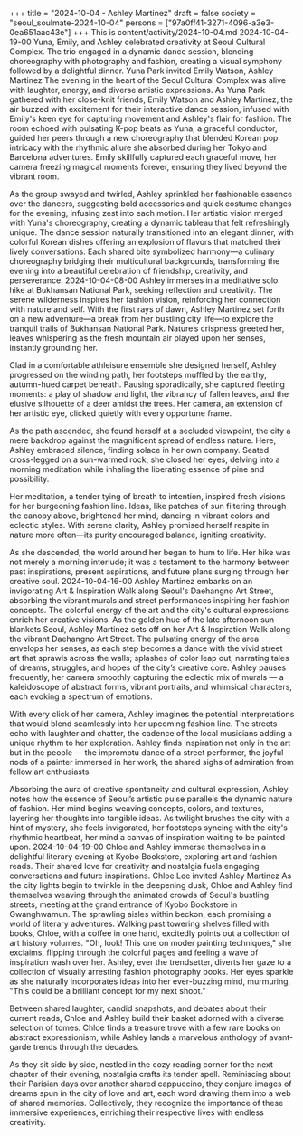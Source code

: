 +++
title = "2024-10-04 - Ashley Martinez"
draft = false
society = "seoul_soulmate-2024-10-04"
persons = ["97a0ff41-3271-4096-a3e3-0ea651aac43e"]
+++
This is content/activity/2024-10-04.md
2024-10-04-19-00
Yuna, Emily, and Ashley celebrated creativity at Seoul Cultural Complex. The trio engaged in a dynamic dance session, blending choreography with photography and fashion, creating a visual symphony followed by a delightful dinner.
Yuna Park invited Emily Watson, Ashley Martinez
The evening in the heart of the Seoul Cultural Complex was alive with laughter, energy, and diverse artistic expressions. As Yuna Park gathered with her close-knit friends, Emily Watson and Ashley Martinez, the air buzzed with excitement for their interactive dance session, infused with Emily's keen eye for capturing movement and Ashley's flair for fashion. The room echoed with pulsating K-pop beats as Yuna, a graceful conductor, guided her peers through a new choreography that blended Korean pop intricacy with the rhythmic allure she absorbed during her Tokyo and Barcelona adventures. Emily skillfully captured each graceful move, her camera freezing magical moments forever, ensuring they lived beyond the vibrant room.

As the group swayed and twirled, Ashley sprinkled her fashionable essence over the dancers, suggesting bold accessories and quick costume changes for the evening, infusing zest into each motion. Her artistic vision merged with Yuna's choreography, creating a dynamic tableau that felt refreshingly unique. The dance session naturally transitioned into an elegant dinner, with colorful Korean dishes offering an explosion of flavors that matched their lively conversations. Each shared bite symbolized harmony—a culinary choreography bridging their multicultural backgrounds, transforming the evening into a beautiful celebration of friendship, creativity, and perseverance.
2024-10-04-08-00
Ashley immerses in a meditative solo hike at Bukhansan National Park, seeking reflection and creativity. The serene wilderness inspires her fashion vision, reinforcing her connection with nature and self.
With the first rays of dawn, Ashley Martinez set forth on a new adventure—a break from her bustling city life—to explore the tranquil trails of Bukhansan National Park. Nature’s crispness greeted her, leaves whispering as the fresh mountain air played upon her senses, instantly grounding her.

Clad in a comfortable athleisure ensemble she designed herself, Ashley progressed on the winding path, her footsteps muffled by the earthy, autumn-hued carpet beneath. Pausing sporadically, she captured fleeting moments: a play of shadow and light, the vibrancy of fallen leaves, and the elusive silhouette of a deer amidst the trees. Her camera, an extension of her artistic eye, clicked quietly with every opportune frame.

As the path ascended, she found herself at a secluded viewpoint, the city a mere backdrop against the magnificent spread of endless nature. Here, Ashley embraced silence, finding solace in her own company. Seated cross-legged on a sun-warmed rock, she closed her eyes, delving into a morning meditation while inhaling the liberating essence of pine and possibility.

Her meditation, a tender tying of breath to intention, inspired fresh visions for her burgeoning fashion line. Ideas, like patches of sun filtering through the canopy above, brightened her mind, dancing in vibrant colors and eclectic styles. With serene clarity, Ashley promised herself respite in nature more often—its purity encouraged balance, igniting creativity.

As she descended, the world around her began to hum to life. Her hike was not merely a morning interlude; it was a testament to the harmony between past inspirations, present aspirations, and future plans surging through her creative soul.
2024-10-04-16-00
Ashley Martinez embarks on an invigorating Art & Inspiration Walk along Seoul's Daehangno Art Street, absorbing the vibrant murals and street performances inspiring her fashion concepts. The colorful energy of the art and the city's cultural expressions enrich her creative visions.
As the golden hue of the late afternoon sun blankets Seoul, Ashley Martinez sets off on her Art & Inspiration Walk along the vibrant Daehangno Art Street. The pulsating energy of the area envelops her senses, as each step becomes a dance with the vivid street art that sprawls across the walls; splashes of color leap out, narrating tales of dreams, struggles, and hopes of the city’s creative core. Ashley pauses frequently, her camera smoothly capturing the eclectic mix of murals — a kaleidoscope of abstract forms, vibrant portraits, and whimsical characters, each evoking a spectrum of emotions.

With every click of her camera, Ashley imagines the potential interpretations that would blend seamlessly into her upcoming fashion line. The streets echo with laughter and chatter, the cadence of the local musicians adding a unique rhythm to her exploration. Ashley finds inspiration not only in the art but in the people — the impromptu dance of a street performer, the joyful nods of a painter immersed in her work, the shared sighs of admiration from fellow art enthusiasts. 

Absorbing the aura of creative spontaneity and cultural expression, Ashley notes how the essence of Seoul’s artistic pulse parallels the dynamic nature of fashion. Her mind begins weaving concepts, colors, and textures, layering her thoughts into tangible ideas. As twilight brushes the city with a hint of mystery, she feels invigorated, her footsteps syncing with the city's rhythmic heartbeat, her mind a canvas of inspiration waiting to be painted upon.
2024-10-04-19-00
Chloe and Ashley immerse themselves in a delightful literary evening at Kyobo Bookstore, exploring art and fashion reads. Their shared love for creativity and nostalgia fuels engaging conversations and future inspirations.
Chloe Lee invited Ashley Martinez
As the city lights begin to twinkle in the deepening dusk, Chloe and Ashley find themselves weaving through the animated crowds of Seoul's bustling streets, meeting at the grand entrance of Kyobo Bookstore in Gwanghwamun. The sprawling aisles within beckon, each promising a world of literary adventures. Walking past towering shelves filled with books, Chloe, with a coffee in one hand, excitedly points out a collection of art history volumes. "Oh, look! This one on moder painting techniques," she exclaims, flipping through the colorful pages and feeling a wave of inspiration wash over her. Ashley, ever the trendsetter, diverts her gaze to a collection of visually arresting fashion photography books. Her eyes sparkle as she naturally incorporates ideas into her ever-buzzing mind, murmuring, "This could be a brilliant concept for my next shoot." 

Between shared laughter, candid snapshots, and debates about their current reads, Chloe and Ashley build their basket adorned with a diverse selection of tomes. Chloe finds a treasure trove with a few rare books on abstract expressionism, while Ashley lands a marvelous anthology of avant-garde trends through the decades. 

As they sit side by side, nestled in the cozy reading corner for the next chapter of their evening, nostalgia crafts its tender spell. Reminiscing about their Parisian days over another shared cappuccino, they conjure images of dreams spun in the city of love and art, each word drawing them into a web of shared memories. Collectively, they recognize the importance of these immersive experiences, enriching their respective lives with endless creativity.
